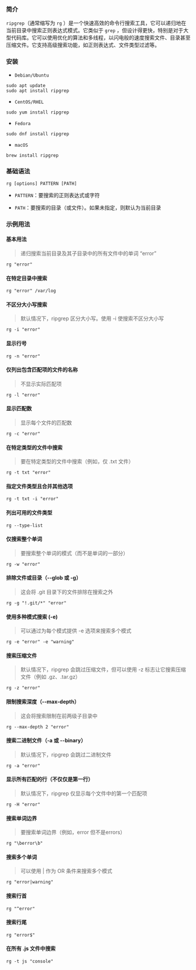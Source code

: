### 简介

`ripgrep`（通常缩写为 `rg` ）是一个快速高效的命令行搜索工具，它可以递归地在当前目录中搜索正则表达式模式。它类似于 `grep` ，但设计得更快，特别是对于大型代码库。它可以使用优化的算法和多线程，以闪电般的速度搜索文件、目录甚至压缩文件。它支持高级搜索功能，如正则表达式、文件类型过滤等。

### 安装

* `Debian/Ubuntu`

```shell
sudo apt update
sudo apt install ripgrep
```

* `CentOS/RHEL`

```shell
sudo yum install ripgrep
```

* `Fedora`

```shell
sudo dnf install ripgrep
```

* `macOS`

```shell
brew install ripgrep
```

### 基础语法

```shell
rg [options] PATTERN [PATH]
```

* `PATTERN`：要搜索的正则表达式或字符

* `PATH`：要搜索的目录（或文件）。如果未指定，则默认为当前目录

### 示例用法

#### 基本用法

> 递归搜索当前目录及其子目录中的所有文件中的单词 “error”

```shell
rg "error"
```

#### 在特定目录中搜​​索

```shell
rg "error" /var/log
```

#### 不区分大小写搜索

> 默认情况下，ripgrep 区分大小写。使用 -i 使搜索不区分大小写

```shell
rg -i "error"
```

#### 显示行号

```shell
rg -n "error"
```

#### 仅列出包含匹配项的文件的名称

> 不显示实际匹配项

```shell
rg -l "error"
```

#### 显示匹配数

> 显示每个文件的匹配数

```shell
rg -c "error"
```

#### 在特定类型的文件中搜索

> 要在特定类型的文件中搜索（例如，仅 .txt 文件）

```shell
rg -t txt "error"
```

#### 指定文件类型且合并其他选项

```shell
rg -t txt -i "error"
```

#### 列出可用的文件类型

```shell
rg --type-list
```

#### 仅搜索整个单词

> 要搜索整个单词的模式（而不是单词的一部分）

```shell
rg -w "error"
```

#### 排除文件或目录（--glob 或 -g）

> 这会将 .git 目录下的文件排除在搜索之外

```shell
rg -g "!.git/*" "error"
```

#### 使用多种模式搜索 (-e)

> 可以通过为每个模式提供 -e 选项来搜索多个模式

```shell
rg -e "error" -e "warning"
```

#### 搜索压缩文件

> 默认情况下，ripgrep 会跳过压缩文件，但可以使用 -z 标志让它搜索压缩文件（例如 .gz、.tar.gz）

```shell
rg -z "error"
```

#### 限制搜索深度（--max-depth）

> 这会将搜索限制在前两级子目录中

```shell
rg --max-depth 2 "error"
```

#### 搜索二进制文件（-a 或 --binary）

> 默认情况下，ripgrep 会跳过二进制文件

```shell
rg -a "error"
```

#### 显示所有匹配的行（不仅仅是第一行）

> 默认情况下，ripgrep 仅显示每个文件中的第一个匹配项

```shell
rg -H "error"
```

#### 搜索单词边界

> 要搜索单词边界（例如，error 但不是errors）

```shell
rg "\berror\b"
```

#### 搜索多个单词

> 可以使用 | 作为 OR 条件来搜索多个模式

```shell
rg "error|warning"
```

#### 搜索行首

```shell
rg "^error"
```

#### 搜索行尾

```shell
rg "error$"
```

#### 在所有 .js 文件中搜索

```shell
rg -t js "console"
```